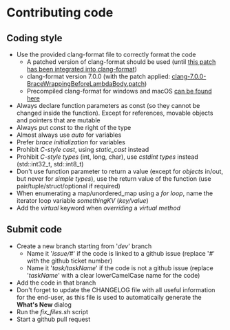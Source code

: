# Contributing code

## Coding style
- Use the provided clang-format file to correctly format the code
  - A patched version of clang-format should be used (until [this patch has been integrated into clang-format](https://reviews.llvm.org/D44609))
  - clang-format version 7.0.0 (with the patch applied: [clang-7.0.0-BraceWrappingBeforeLambdaBody.patch](3rdparty/avdecc/clang-7.0.0-BraceWrappingBeforeLambdaBody.patch))
  - Precompiled clang-format for windows and macOS [can be found here](http://www.kikisoft.com/Hive/clang-format)
- Always declare function parameters as const (so they cannot be changed inside the function). Except for references, movable objects and pointers that are mutable
- Always put _const_ to the right of the type
- Almost always use _auto_ for variables
- Prefer _brace initialization_ for variables
- Prohibit _C-style cast_, using _static_cast_ instead
- Prohibit _C-style types_ (int, long, char), use _cstdint types_ instead (std::int32_t, std::int8_t)
- Don't use function parameter to return a value (except for _objects_ in/out, but never for _simple types_), use the return value of the function (use pair/tuple/struct/optional if required)
- When enumerating a map/unordered_map using a _for loop_, name the iterator loop variable _somethingKV_ (_key/value_)
- Add the _virtual_ keyword when _overriding_ a _virtual method_

## Submit code
- Create a new branch starting from '*dev*' branch
  - Name it '*issue/#*' if the code is linked to a github issue (replace '*#*' with the github ticket number)
  - Name it '*task/taskName*' if the code is not a github issue (replace '*taskName*' with a clear lowerCamelCase name for the code)
- Add the code in that branch
- Don't forget to update the CHANGELOG file with all useful information for the end-user, as this file is used to automatically generate the **What's New** dialog
- Run the *fix_files.sh* script
- Start a github pull request
